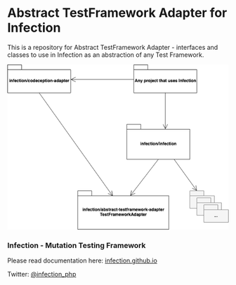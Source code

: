 # Abstract TestFramework Adapter for Infection

This is a repository for Abstract TestFramework Adapter - interfaces and classes to use in Infection as an abstraction of any Test Framework.

![test-framework-adapter](./docs/test-framework-adapter.png)

### Infection - Mutation Testing Framework

Please read documentation here: [infection.github.io](http://infection.github.io)

Twitter: [@infection_php](http://twitter.com/infection_php)

